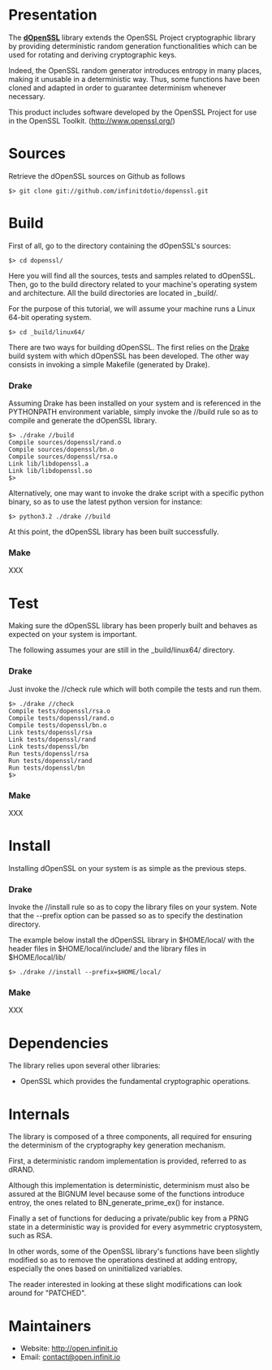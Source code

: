 # Presentation

The [**dOpenSSL**](http://open.infinit.io/dopenssl) library extends the OpenSSL
Project cryptographic library by providing deterministic random generation
functionalities which can be used for rotating and deriving cryptographic keys.

Indeed, the OpenSSL random generator introduces entropy in many places,
making it unusable in a deterministic way. Thus, some functions have been
cloned and adapted in order to guarantee determinism whenever necessary.

This product includes software developed by the OpenSSL Project for use
in the OpenSSL Toolkit. (http://www.openssl.org/)

# Sources

Retrieve the dOpenSSL sources on Github as follows

    $> git clone git://github.com/infinitdotio/dopenssl.git

# Build

First of all, go to the directory containing the dOpenSSL's sources:

    $> cd dopenssl/

Here you will find all the sources, tests and samples related to dOpenSSL.
Then, go to the build directory related to your machine's operating system and
architecture. All the build directories are located in _build/.

For the purpose of this tutorial, we will assume your machine runs a Linux
64-bit operating system.

    $> cd _build/linux64/

There are two ways for building dOpenSSL. The first relies on the
[Drake](http://open.infinit.io/drake) build system with which dOpenSSL has
been developed. The other way consists in invoking a simple Makefile
(generated by Drake).

### Drake

Assuming Drake has been installed on your system and is referenced in the
PYTHONPATH environment variable, simply invoke the //build rule so as to compile
and generate the dOpenSSL library.

    $> ./drake //build
    Compile sources/dopenssl/rand.o
    Compile sources/dopenssl/bn.o
    Compile sources/dopenssl/rsa.o
    Link lib/libdopenssl.a
    Link lib/libdopenssl.so
    $>

Alternatively, one may want to invoke the drake script with a specific python
binary, so as to use the latest python version for instance:

    $> python3.2 ./drake //build

At this point, the dOpenSSL library has been built successfully.

### Make

XXX

# Test

Making sure the dOpenSSL library has been properly built and behaves as expected
on your system is important.

The following assumes your are still in the _build/linux64/ directory.

### Drake

Just invoke the //check rule which will both compile the tests and run them.

    $> ./drake //check
    Compile tests/dopenssl/rsa.o
    Compile tests/dopenssl/rand.o
    Compile tests/dopenssl/bn.o
    Link tests/dopenssl/rsa
    Link tests/dopenssl/rand
    Link tests/dopenssl/bn
    Run tests/dopenssl/rsa
    Run tests/dopenssl/rand
    Run tests/dopenssl/bn
    $>

### Make

XXX

# Install

Installing dOpenSSL on your system is as simple as the previous steps.

### Drake

Invoke the //install rule so as to copy the library files on your system. Note
that the --prefix option can be passed so as to specify the destination
directory.

The example below install the dOpenSSL library in $HOME/local/ with the header
files in $HOME/local/include/ and the library files in $HOME/local/lib/

    $> ./drake //install --prefix=$HOME/local/

### Make

XXX

# Dependencies

The library relies upon several other libraries:

 * OpenSSL which provides the fundamental cryptographic operations.

# Internals

The library is composed of a three components, all required for ensuring the
determinism of the cryptography key generation mechanism.

First, a deterministic random implementation is provided, referred to as dRAND.

Although this implementation is deterministic, determinism must also be assured
at the BIGNUM level because some of the functions introduce entroy, the ones
related to BN_generate_prime_ex() for instance.

Finally a set of functions for deducing a private/public key from a PRNG state
in a deterministic way is provided for every asymmetric cryptosystem, such as
RSA.

In other words, some of the OpenSSL library's functions have been slightly
modified so as to remove the operations destined at adding entropy, especially
the ones based on uninitialized variables.

The reader interested in looking at these slight modifications can look around
for "PATCHED".

# Maintainers

 * Website: http://open.infinit.io
 * Email: contact@open.infinit.io
